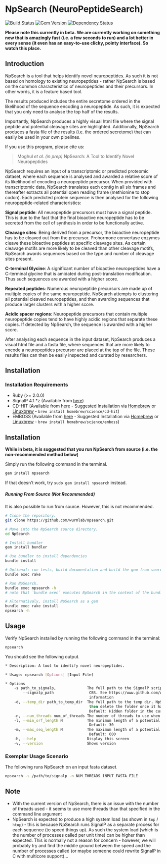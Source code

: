 # NpSearch (NeuroPeptideSearch)
[![Build Status](https://travis-ci.org/wurmlab/NpSearch.svg?branch=master)](https://travis-ci.org/wurmlab/NpSearch)
[![Gem Version](https://badge.fury.io/rb/npsearch.svg)](http://badge.fury.io/rb/npsearch)
[![Dependency Status](https://gemnasium.com/wurmlab/NpSearch.svg)](https://gemnasium.com/wurmlab/NpSearch)

<strong>Please note this currently in beta. We are currently working on something new that is amazingly fast (i.e. a few seconds to run) and a lot better in every sense (it even has an easy-to-use clicky, pointy interface). So watch this place.</strong>

## Introduction
NpSearch is a tool that helps identify novel neuropeptides. As such it is not based on homology to existing neuropeptides - rather NpSearch is based on the common characteristics of neuropeptides and their precursors. In other words, it is a feature based tool.

The results produced includes the entire secretome ordered in the likelihood of the sequence encoding a neuropeptide. As such, it is expected that you only need to analyse the top half of the results. 

Importantly, NpSearch produces a highly visual html file where the signal peptide and potential cleavage sites are highlighted. Additionally, NpSearch produces a fasta file of the results (i.e. the ordered secretome) that can easily be used in your own pipelines.

If you use this program, please cite us:

> Moghul <em>et al.</em> <em>(in prep)</em> NpSearch: A Tool to Identify Novel Neuropeptides

NpSearch requires an input of a transcriptomic or predicted proteomic dataset, where each sequence is analysed and awarded a relative score of its likelihood of encoding a neuropeptide precursor. When provided with transcriptomic data, NpSearch translates each contig in all six frames and thereafter extracts all potential open reading frame (methionine to stop codon). Each predicted protein sequence is then analysed for the following neuropeptide-related characteristics:

**Signal peptide**: All neuropeptide precursors must have a signal peptide. This is due to the fact that the final bioactive neuropeptide has to be secreted from the cell of synthesis in order to be functionally active.

**Cleavage sites**: Being derived from a precursor, the bioactive neuropeptide has to be cleaved out from the precursor. Prohormone convertase enzymes cleave these bioactive peptides at specific cleavage sites. As certain cleavage motifs are more likely to be cleaved than other cleavage motifs, NpSearch awards sequences based on the type and number of cleavage sites present.

**C-terminal Glycine**: A significant number of bioactive neuropeptides have a C-terminal glycine that is amidated during post-translation modification. Thus such sequences are awarded with a higher score.

**Repeated peptides**: Numerous neuropeptide precursors are made up of multiple copies of the same neuropeptide. NpSearch attempts to clustering all potential cleaved neuropeptides, and then awarding sequences that produce larger clusters with a higher score.

**Acidic spacer regions**: Neuropeptide precursors that contain multiple neuropeptide copies tend to have highly acidic regions that separate these copies. If detected by NpSearch, the sequence is awarded with a higher score.


After analysing each sequence in the input dataset, NpSearch produces a visual html file and a fasta file, where sequences that are more likely to encode a neuropeptides precursor are placed at the top of the file. These results files can then be easily inspected and curated by researchers.







## Installation

### Installation Requirements
* Ruby (>= 2.0.0)
* SignalP 4.1.*z (Available from [here](http://www.cbs.dtu.dk/cgi-bin/nph-sw_request?signalp))
* CD-HIT (Available from [here](http://weizhongli-lab.org/cd-hit/) - Suggested Installation via [Homebrew](http://brew.sh) or [Linuxbrew](http://linuxbrew.sh) - `brew install homebrew/science/cd-hit`)
* EMBOSS (Available from [here](http://emboss.sourceforge.net) - Suggested Installation via [Homebrew](http://brew.sh) or [Linuxbrew](http://linuxbrew.sh) - `brew install homebrew/science/emboss`)


## Installation

<strong>While in beta, it is suggested that you run NpSearch from source (i.e. the non-recommended method below)</strong>

Simply run the following command in the terminal.

```bash
gem install npsearch
```

If that doesn't work, try `sudo gem install npsearch` instead.

##### Running From Source (Not Recommended)
It is also possible to run from source. However, this is not recommended.

```bash
# Clone the repository.
git clone https://github.com/wurmlab/npsearch.git

# Move into the NpSearch source directory.
cd NpSearch

# Install bundler
gem install bundler

# Use bundler to install dependencies
bundle install

# Optional: run tests, build documentation and build the gem from source
bundle exec rake

# Run NpSearch.
bundle exec npsearch -h
# note that `bundle exec` executes NpSearch in the context of the bundle

# Alternativaly, install NpSearch as a gem
bundle exec rake install
npsearch -h
```




## Usage
Verify NpSearch installed by running the following command in the terminal:

```bash
npsearch
```

You should see the following output.

```bash
* Description: A tool to identify novel neuropeptides.

* Usage: npsearch [Options] [Input File]

* Options
    -s path_to_signalp,              The full path to the SignalP script. This can be downloaded from
        --signalp_path                CBS. See https://www.github.com/wurmlab/NpSearch for more
                                      information
    -d, --temp_dir path_to_temp_dir  The full path to the temp dir. NpSearch will create the folder and
                                      then delete the folder once it has finished using them.
                                      Default: Hidden folder in the current working directory
    -n, --num_threads num_of_threads The number of threads to use when analysing the input file
    -l, --min_orf_length N           The minimum length of a potential neuropeptide precursor.
                                      Default: 30
    -m, --max_seq_length N           The maximum length of a potential neuropeptide precursor.
                                      Default: 600
    -h, --help                       Display this screen
    -v, --version                    Shows version
```


### Exemplar Usage Scenario
The following runs NpSearch on an input fasta dataset.

```bash
npsearch -s /path/to/signalp -n NUM_THREADS INPUT_FASTA_FILE
```

## Note

- With the current version of NpSearch, there is an issue with the number of threads used - it seems to use more threads than that specified in the command line argument 
- NpSearch is expected to produce a high system load (as shown in `top` / `htop`) - this is because NpSearch runs SignalP as a separate process for each sequence (to speed things up). As such the system load (which is the number of processes called per unit time) can be higher than expected. This is normally not a reason for concern - however, we will probably try and find the middle ground between the speed and the number of processes called (or maybe someone could rewrite SignalP in C with multicore support)...